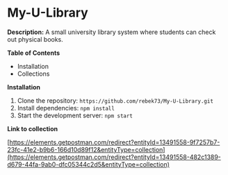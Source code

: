 ﻿# My-U-Library

**Description:**
A small university library system where students can check out physical books.

**Table of Contents**
* Installation
* Collections

**Installation**
1. Clone the repository: `https://github.com/rebek73/My-U-Library.git`
2. Install dependencies: `npm install`
3. Start the development server: `npm start`

**Link to collection**

[https://elements.getpostman.com/redirect?entityId=13491558-9f7257b7-23fc-41e2-b9b6-166d10d89f12&entityType=collection](https://elements.getpostman.com/redirect?entityId=13491558-482c1389-d679-44fa-9ab0-dfc05344c2d5&entityType=collection)
